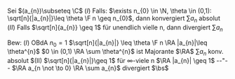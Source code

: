 Sei $(a_{n})\subseteq \C$
$(I)$ Falls: $\exists n_{0} \in \N, \theta \in (0,1): \sqrt[n]{|a_{n}|}\leq \theta \F n \geq n_{0}$,
dann konvergiert $\sum a_{n}$ absolut
$(II)$ Falls $\sqrt[n]{a_{n}} \geq 1$ für unendlich vielle n, dann divergiert $\sum a_{n}$

Bew:
$(I)$ OBdA $n_{0} = 1$
$\sqrt[n]{|a_{n}|} \leq \theta \F n \RA |a_{n}|\leq \theta^{n}$
$0 \in (0,1) \RA \sum \theta^{n}$ ist Majorante
$\RA$ $\sum a_{n}$ konv. absolut
$(II) $\sqrt[n]{|a_{n}|}\geq 1$ für $\infty$-viele n
$\RA |a_{n}| \geq 1$ --"--
$\RA a_{n \not \to 0} \RA \sum a_{n}$ divergiert $\bs$

